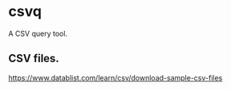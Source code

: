 # csvq

A CSV query tool.

## CSV files.

https://www.datablist.com/learn/csv/download-sample-csv-files

